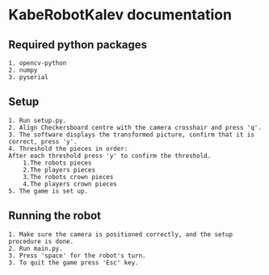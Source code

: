 # KabeRobotKalev documentation

## Required python packages

    1. opencv-python
    2. numpy
    3. pyserial

## Setup

    1. Run setup.py.
    2. Align Checkersboard centre with the camera crosshair and press 'q'.
    3. The software displays the transformed picture, confirm that it is correct, press 'y'.
    4. Threshold the pieces in order:
    After each threshold press 'y' to confirm the threshold.
        1.The robots pieces
        2.The players pieces
        3.The robots crown pieces
        4.The players crown pieces
    5. The game is set up.

## Running the robot

    1. Make sure the camera is positioned correctly, and the setup procedure is done.
    2. Run main.py.
    3. Press 'space' for the robot's turn.
    3. To quit the game press 'Esc' key.
